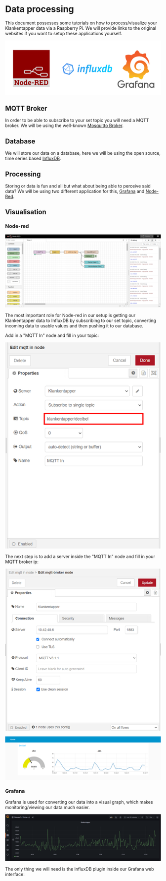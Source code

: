 # Data processing

This document possesses some tutorials on how to process/visualize your Klankentapper data via a Raspberry Pi. We will provide links to the original websites if you want to setup these applications yourself.

![Visualisation](/documentation/imgs/visualisation.png)

## MQTT Broker

In order to be able to subscribe to your set topic you will need a MQTT broker. We will be using the well-known [Mosquitto Broker](https://mosquitto.org/).

## Database

We will store our data on a database, here we will be using the open source, time series based [InfluxDB](https://www.influxdata.com/).

## Processing

Storing or data is fun and all but what about being able to perceive said data? We will be using two different application for this, [Grafana](https://grafana.com/) and [Node-Red](https://nodered.org/).

## Visualisation

### Node-red

![Node-red](/documentation/imgs/node_red.png)

The most important role for Node-red in our setup is getting our Klankentapper data to InfluxDB by subscribing to our set topic, converting incoming data to usable values and then pushing it to our database.

Add in a "MQTT In" node and fill in your topic:

![Node-red](/documentation/imgs/mqtt_node.png)

The next step is to add a server inside the "MQTT In" node and fill in your MQTT broker ip:

![Node-red](/documentation/imgs/mqtt_node_server.png)

![Node-red UI](/documentation/imgs/node_red_ui.png)

### Grafana

Grafana is used for converting our data into a visual graph, which makes monitoring/viewing our data much easier.

![Grafana](/documentation/imgs/grafana.png)

The only thing we will need is the InfluxDB plugin inside our Grafana web interface:
